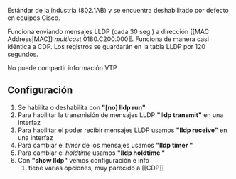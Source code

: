 Estándar de la industria (802.1AB) y se encuentra deshabilitado por defecto en equipos Cisco.

 Funciona enviando mensajes LLDP (cada 30 seg.) a dirección [[MAC Address|MAC]] *multicast* 0180.C200.000E. Funciona de manera casi idéntica a CDP.
 Los registros se guardarán en la tabla LLDP por 120 segundos.

No puede compartir información VTP

## Configuración

1. Se habilita o deshabilita con **"[no] lldp run"**
2. Para habilitar la transmisión de mensajes LLDP **"lldp transmit"**  en una interfaz
3. Para habilitar el poder recibir mensajes LLDP usamos **"lldp receive"** en una interfaz
4. Para cambiar el *timer* de los mensajes usamos **"lldp timer </segundos>"**
5. Para cambiar el *holdtime* usamos **"lldp holdtime </segundos>"**
6. Con **"show lldp"** vemos configuración e info
	1. tiene varias opciones, muy parecido a [[CDP]]